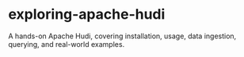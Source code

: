 # exploring-apache-hudi
A hands-on Apache Hudi, covering installation, usage, data ingestion, querying, and real-world examples.
